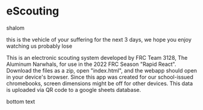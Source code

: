 # eScouting

shalom

this is the vehicle of your suffering for the next 3 days, we hope you enjoy watching us probably lose

This is an electronic scouting system developed by FRC Team 3128, The Aluminum Narwhals, for use in the 2022 FRC Season "Rapid React". Download the files as a zip, open "index.html", and the webapp should open in your device's browser. Since this app was created for our school-issued chromebooks, screen dimensions might be off for other devices. This data is uploaded via QR code to a google sheets database.

bottom text

